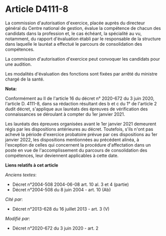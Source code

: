# Article D4111-8

La commission d'autorisation d'exercice, placée auprès du directeur général du Centre national de gestion, évalue la
compétence de chacun des candidats dans la profession et, le cas échéant, la spécialité au vu, notamment, du rapport
d'évaluation établi par le responsable de la structure dans laquelle le lauréat a effectué le parcours de consolidation des
compétences.

La commission d'autorisation d'exercice peut convoquer les candidats pour une audition.

Les modalités d'évaluation des fonctions sont fixées par arrêté du ministre chargé de la santé.

**Nota:**

Conformément au II de l'article 16 du décret n° 2020-672 du 3 juin 2020, l'article D. 4111-8, dans sa rédaction résultant des
b et c du 1° de l'article 2 dudit décret, s'applique aux lauréats des épreuves de vérification des connaissances se déroulant
à compter du 1er janvier 2021.

Les lauréats des épreuves organisées avant le 1er janvier 2021 demeurent régis par les dispositions antérieures au décret.
Toutefois, s'ils n'ont pas achevé la période d'exercice probatoire prévue par ces dispositions au 1er janvier 2022, les
dispositions mentionnées au précédent alinéa, à l'exception de celles qui concernent la procédure d'affectation dans un poste
en vue de l'accomplissement du parcours de consolidation des compétences, leur deviennent applicables à cette date.

**Liens relatifs à cet article**

_Anciens textes_:

  - Décret n°2004-508 2004-06-08 art. 10 al. 3 et 4 (partie)
  - Décret n°2004-508 du 8 juin 2004 - art. 10 (Ab)

_Cité par_:

  - Décret n°2013-628 du 16 juillet 2013 - art. 3 (V)

_Modifié par_:

  - Décret n°2020-672 du 3 juin 2020 - art. 2
